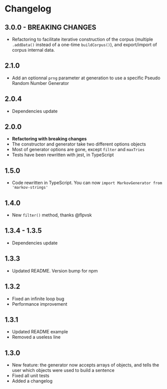 # Changelog

## 3.0.0 - BREAKING CHANGES

- Refactoring to facilitate iterative construction of the corpus (multiple `.addData()` instead of a one-time `buildCorpus()`), and export/import of corpus internal data.

## 2.1.0

- Add an optionnal `prng` parameter at generation to use a specific Pseudo Random Number Generator

## 2.0.4

- Dependencies update

## 2.0.0

- **Refactoring with breaking changes**
- The constructor and generator take two different options objects
- Most of generator options are gone, except `filter` and `maxTries`
- Tests have been rewritten with jest, in TypeScript

## 1.5.0

- Code rewritten in TypeScript. You can now `import MarkovGenerator from 'markov-strings'`

## 1.4.0

- New `filter()` method, thanks @flpvsk

## 1.3.4 - 1.3.5

- Dependencies update

## 1.3.3

- Updated README. Version bump for npm

## 1.3.2

- Fixed an infinite loop bug
- Performance improvement

## 1.3.1

- Updated README example
- Removed a useless line

## 1.3.0

- New feature: the generator now accepts arrays of objects, and tells the user which objects were used to build a sentence
- Fixed all unit tests
- Added a changelog
